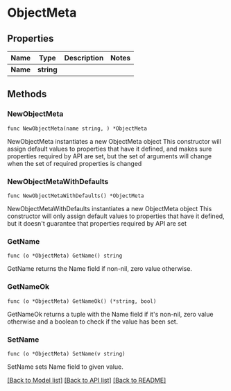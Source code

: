 # ObjectMeta

## Properties

Name | Type | Description | Notes
------------ | ------------- | ------------- | -------------
**Name** | **string** |  | 

## Methods

### NewObjectMeta

`func NewObjectMeta(name string, ) *ObjectMeta`

NewObjectMeta instantiates a new ObjectMeta object
This constructor will assign default values to properties that have it defined,
and makes sure properties required by API are set, but the set of arguments
will change when the set of required properties is changed

### NewObjectMetaWithDefaults

`func NewObjectMetaWithDefaults() *ObjectMeta`

NewObjectMetaWithDefaults instantiates a new ObjectMeta object
This constructor will only assign default values to properties that have it defined,
but it doesn't guarantee that properties required by API are set

### GetName

`func (o *ObjectMeta) GetName() string`

GetName returns the Name field if non-nil, zero value otherwise.

### GetNameOk

`func (o *ObjectMeta) GetNameOk() (*string, bool)`

GetNameOk returns a tuple with the Name field if it's non-nil, zero value otherwise
and a boolean to check if the value has been set.

### SetName

`func (o *ObjectMeta) SetName(v string)`

SetName sets Name field to given value.



[[Back to Model list]](../README.md#documentation-for-models) [[Back to API list]](../README.md#documentation-for-api-endpoints) [[Back to README]](../README.md)


